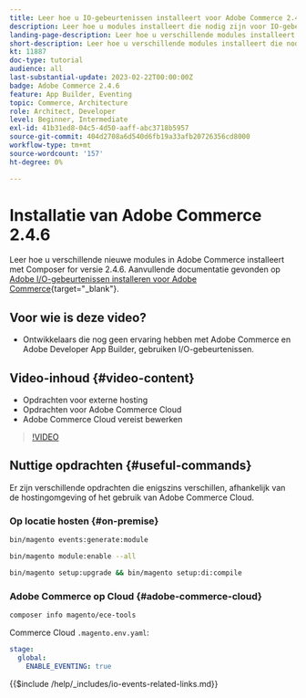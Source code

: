 ```yaml
---
title: Leer hoe u IO-gebeurtenissen installeert voor Adobe Commerce 2.4.6
description: Leer hoe u modules installeert die nodig zijn voor IO-gebeurtenissen in Adobe Commerce 2.4.6 voor gebruik in Adobe Developer App Builder
landing-page-description: Leer hoe u verschillende modules installeert die nodig zijn voor Adobe Commerce 2.4.6.
short-description: Leer hoe u verschillende modules installeert die nodig zijn voor Adobe Commerce 2.4.6.
kt: 11887
doc-type: tutorial
audience: all
last-substantial-update: 2023-02-22T00:00:00Z
badge: Adobe Commerce 2.4.6
feature: App Builder, Eventing
topic: Commerce, Architecture
role: Architect, Developer
level: Beginner, Intermediate
exl-id: 41b31ed8-04c5-4d50-aaff-abc3718b5957
source-git-commit: 404d2708a6d540d6fb19a33afb20726356cd8000
workflow-type: tm+mt
source-wordcount: '157'
ht-degree: 0%

---
```


# Installatie van Adobe Commerce 2.4.6

Leer hoe u verschillende nieuwe modules in Adobe Commerce installeert met Composer for versie 2.4.6. Aanvullende documentatie gevonden op [Adobe I/O-gebeurtenissen installeren voor Adobe Commerce](https://developer.adobe.com/commerce/events/get-started/installation/){target="_blank"}.

## Voor wie is deze video?

* Ontwikkelaars die nog geen ervaring hebben met Adobe Commerce en Adobe Developer App Builder, gebruiken I/O-gebeurtenissen.

## Video-inhoud {#video-content}

* Opdrachten voor externe hosting
* Opdrachten voor Adobe Commerce Cloud
* Adobe Commerce Cloud vereist bewerken

>[!VIDEO](https://video.tv.adobe.com/v/3415795?quality=12&learn=on)

## Nuttige opdrachten {#useful-commands}

Er zijn verschillende opdrachten die enigszins verschillen, afhankelijk van de hostingomgeving of het gebruik van Adobe Commerce Cloud.

### Op locatie hosten {#on-premise}

```bash
bin/magento events:generate:module

bin/magento module:enable --all

bin/magento setup:upgrade && bin/magento setup:di:compile
```

### Adobe Commerce op Cloud {#adobe-commerce-cloud}

```bash
composer info magento/ece-tools
```

Commerce Cloud `.magento.env.yaml`:

```yaml
stage:
  global:
    ENABLE_EVENTING: true
```

{{$include /help/_includes/io-events-related-links.md}}
